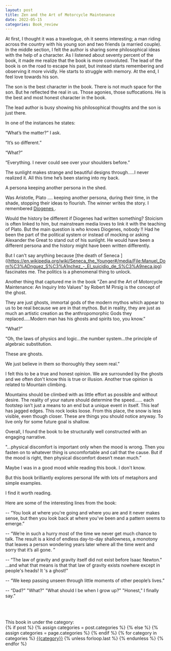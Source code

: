 ```yaml
---
layout: post
title: Zen and the Art of Motorcycle Maintenance
date: 2022-05-15
categories: Book_review
---
```


At first, I thought it was a travelogue, oh it seems interesting; a man riding across the country with his young son and two friends (a married couple). In the middle section, I felt the author is sharing some philosophical ideas with the help of a character. As I listened about seventy percent of the book, it made me realize that the book is more convoluted. The lead of the book is on the road to escape his past, but instead starts remembering and observing it more vividly. He starts to struggle with memory. At the end, I feel love towards his son. 

The son is the best character in the book. There is not much space for the son. But he reflected the real in us. Those agonies, those suffocations. He is the best and most honest character in the book. 

The lead author is busy showing his philosophical thoughts and the son is just there. 

In one of the instances he states:  

“What’s the matter?” I ask.

“It’s so different.”

“What?”

“Everything. I never could see over your shoulders before.”

The sunlight makes strange and beautiful designs through.....I never realized it. All this time he’s been staring into my back. 


A persona keeping another persona in the shed. 

Was Aristotle, Plato .... keeping another persona, during their time, in the shade, stopping their ideas to flourish. The winner writes the story. I remembered [Diogenes ](https://en.wikipedia.org/wiki/Diogenes). 

Would the history be different if Diogenes had written something? Stoicism is often linked to him, but mainstream media loves to link it with the teaching of Plato. But the main question is who knows Diogenes, nobody !! Had he been the part of the political system or instead of mocking or asking Alexander the Great to stand out of his sunlight. He would have been a different persona and the history might have been written differently.

But I can't say anything because [the death of Seneca ]((https://en.wikipedia.org/wiki/Seneca_the_Younger#/media/File:Manuel_Dom%C3%ADnguez_S%C3%A1nchez_-_El_suicidio_de_S%C3%A9neca.jpg) fascinates me. The politics is a phenomenal thing to unlock. 


Another thing that captured me in the book "Zen and the Art of Motorcycle Maintenance: An Inquiry Into Values" by Robert M Pirsig is the concept of the ghost. 

They are just ghosts, immortal gods of the modern mythos which appear to us to be real because we are in that mythos. But in reality, they are just as much an artistic creation as the anthropomorphic Gods they replaced.....Modern man has his ghosts and spirits too, you know.”

“What?”

“Oh, the laws of physics and logic…the number system…the principle of algebraic substitution. 

These are ghosts. 

We just believe in them so thoroughly they seem real.”

I felt this to be a true and honest opinion. We are surrounded by the ghosts and we often don't know this is true or illusion. Another true opinion is related to Mountain climbing. 

Mountains should be climbed with as little effort as possible and without desire. The reality of your nature should determine the speed...... each footstep isn’t just a means to an end but a unique event in itself. This leaf has jagged edges. This rock looks loose. From this place, the snow is less visible, even though closer. These are things you should notice anyway. To live only for some future goal is shallow. 


Overall, I found the book to be structurally well constructed with an engaging narrative. 

"…physical discomfort is important only when the mood is wrong. Then you fasten on to whatever thing is uncomfortable and call that the cause. But if the mood is right, then physical discomfort doesn’t mean much.”

Maybe I was in a good mood while reading this book. I don't know. 

But this book brilliantly explores personal life with lots of metaphors and simple examples. 

I find it worth reading.

Here are some of the interesting lines from the book: 


-- “You look at where you're going and where you are and it never makes sense, but then you look back at where you've been and a pattern seems to emerge.” 

-- “We’re in such a hurry most of the time we never get much chance to talk. The result is a kind of endless day-to-day shallowness, a monotony that leaves a person wondering years later where all the time went and sorry that it’s all gone. ” 

-- “The law of gravity and gravity itself did not exist before Isaac Newton." ...and what that means is that that law of gravity exists nowhere except in people's heads! It 's a ghost!"

-- “We keep passing unseen through little moments of other people’s lives.” 

-- “Dad?"
"What?" 
"What should I be when I grow up?"
"Honest," I finally say.” 


<br>
<br>
<br>
This book in under the category: 
<br>
 
<div class="post-categories">
  {% if post %}
    {% assign categories = post.categories %}
  {% else %}
    {% assign categories = page.categories %}
  {% endif %}
  {% for category in categories %}
  <a href="{{site.baseurl}}/categories/#{{category|slugize}}">{{category}}</a>
  {% unless forloop.last %}&nbsp;{% endunless %}
  {% endfor %}
</div>

